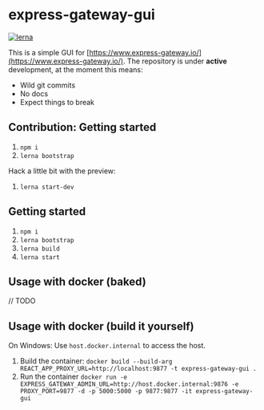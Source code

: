 # express-gateway-gui

[![lerna](https://img.shields.io/badge/maintained%20with-lerna-cc00ff.svg)](https://lerna.js.org/)

This is a simple GUI for [https://www.express-gateway.io/](https://www.express-gateway.io/).
The repository is under **active** development, at the moment this means:
- Wild git commits
- No docs
- Expect things to break

## Contribution: Getting started

1. ```npm i```
1. ``lerna bootstrap``

Hack a little bit with the preview:
1. ``lerna start-dev``

## Getting started

1. ```npm i```
1. ``lerna bootstrap``
1. ``lerna build``
1. ``lerna start``

## Usage with docker (baked)
// TODO

## Usage with docker (build it yourself)

On Windows: Use ``host.docker.internal`` to access the host.

1. Build the container:
``docker build --build-arg REACT_APP_PROXY_URL=http://localhost:9877 -t express-gateway-gui . ``
1. Run the container
``docker run -e EXPRESS_GATEWAY_ADMIN_URL=http://host.docker.internal:9876 -e PROXY_PORT=9877 -d -p 5000:5000 -p 9877:9877 -it express-gateway-gui``
